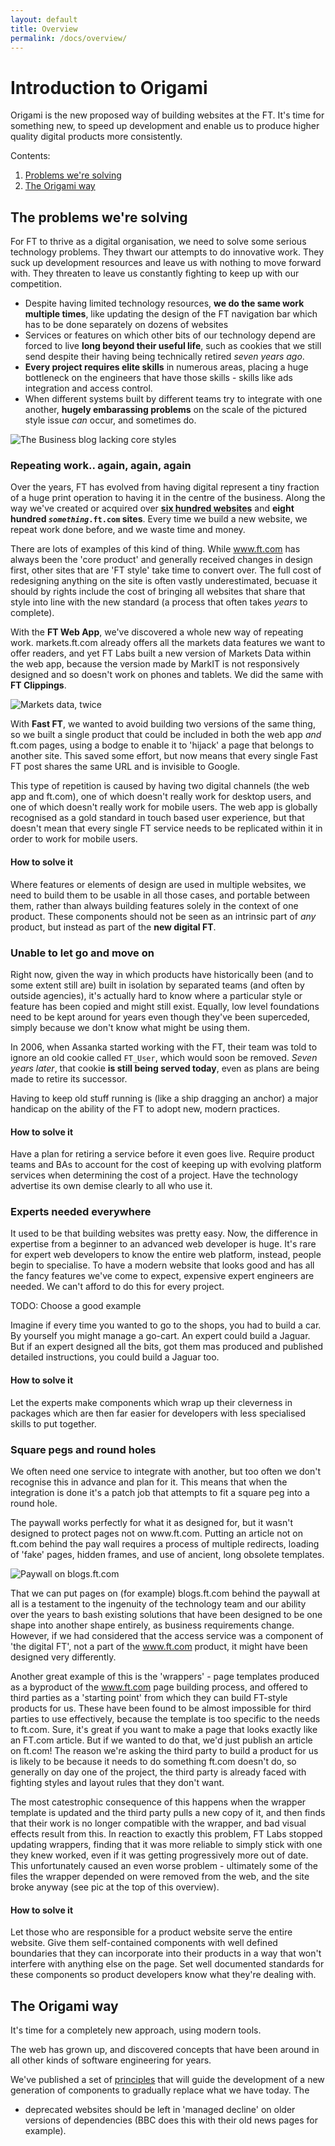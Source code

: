 ```yaml
---
layout: default
title: Overview
permalink: /docs/overview/
---
```


# Introduction to Origami

Origami is the new proposed way of building websites at the FT.  It's time for something new, to speed up development and enable us to produce higher quality digital products more consistently.

Contents:

1. [Problems we're solving](#the_problems_were_solving)
2. [The Origami way](#the_origami_way)

## The problems we're solving

For FT to thrive as a digital organisation, we need to solve some serious technology problems.  They thwart our attempts to do innovative work.  They suck up development resources and leave us with nothing to move forward with.  They threaten to leave us constantly fighting to keep up with our competition.

* Despite having limited technology resources, **we do the same work multiple times**, like updating the design of the FT navigation bar which has to be done separately on dozens of websites
* Services or features on which other bits of our technology depend are forced to live **long beyond their useful life**, such as cookies that we still send despite their having being technically retired *seven years ago*.
* **Every project requires elite skills** in numerous areas, placing a huge bottleneck on the engineers that have those skills - skills like ads integration and access control.
* When different systems built by different teams try to integrate with one another, **hugely embarassing problems** on the scale of the pictured style issue *can* occur, and sometimes do.

![The Business blog lacking core styles](/img/brokenblog.png)


### Repeating work.. again, again, again

<p class='lead'>Over the years, FT has evolved from having digital represent a tiny fraction of a huge print operation to having it in the centre of the business.  Along the way we've created or acquired over <acronym title='Measured by number of domain names owned by the FT'><b>six hundred websites</b></acronym> and <b>eight hundred <code><em>something</em>.ft.com</code> sites</b>.  Every time we build a new website, we repeat work done before, and we waste time and money.</p>

There are lots of examples of this kind of thing.  While www.ft.com has always been the 'core product' and generally received changes in design first, other sites that are 'FT style' take time to convert over.  The full cost of redesigning anything on the site is often vastly underestimated, becuase it should by rights include the cost of bringing all websites that share that style into line with the new standard (a process that often takes *years* to complete).

With the **FT Web App**, we've discovered a whole new way of repeating work.  markets.ft.com already offers all the markets data features we want to offer readers, and yet FT Labs built a new version of Markets Data within the web app, because the version made by MarkIT is not responsively designed and so doesn't work on phones and tablets.  We did the same with **FT Clippings**.

![Markets data, twice](/img/marketsdata-twice.jpg)

With **Fast FT**, we wanted to avoid building two versions of the same thing, so we built a single product that could be included in both the web app *and* ft.com pages, using a bodge to enable it to 'hijack' a page that belongs to another site.  This saved some effort, but now means that every single Fast FT post shares the same URL and is invisible to Google.

This type of repetition is caused by having two digital channels (the web app and ft.com), one of which doesn't really work for desktop users, and one of which doesn't really work for mobile users.  The web app is globally recognised as a gold standard in touch based user experience, but that doesn't mean that every single FT service needs to be replicated within it in order to work for mobile users.

<div class='well'><h4>How to solve it</h4>Where features or elements of design are used in multiple websites, we need to build them to be usable in all those cases, and portable between them, rather than always building features solely in the context of one product.  These components should not be seen as an intrinsic part of <em>any</em> product, but instead as part of the <b>new digital FT</b>.</div>

### Unable to let go and move on

Right now, given the way in which products have historically been (and to some extent still are) built in isolation by separated teams (and often by outside agencies), it's actually hard to know where a particular style or feature has been copied and might still exist.  Equally, low level foundations need to be kept around for years even though they've been superceded, simply because we don't know what might be using them.

<p class='lead'>In 2006, when Assanka started working with the FT, their team was told to ignore an old cookie called <code>FT_User</code>, which would soon be removed.  <em>Seven years later</em>, that cookie <b>is still being served today</b>, even as plans are being made to retire its successor.</p>

Having to keep old stuff running is (like a ship dragging an anchor) a major handicap on the ability of the FT to adopt new, modern practices.

<div class='well'><h4>How to solve it</h4>Have a plan for retiring a service before it even goes live.  Require product teams and BAs to account for the cost of keeping up with evolving platform services when determining the cost of a project.  Have the technology advertise its own demise clearly to all who use it.</div>

### Experts needed everywhere

It used to be that building websites was pretty easy.  Now, the difference in expertise from a beginner to an advanced web developer is huge.  It's rare for expert web developers to know the entire web platform, instead, people begin to specialise.  To have a modern website that looks good and has all the fancy features we've come to expect, expensive expert engineers are needed.  We can't afford to do this for every project.

<p class='lead'>TODO: Choose a good example</p>

Imagine if every time you wanted to go to the shops, you had to build a car.  By yourself you might manage a go-cart.  An expert could build a Jaguar.  But if an expert designed all the bits, got them mas produced and published detailed instructions, you could build a Jaguar too.

<div class='well'><h4>How to solve it</h4>Let the experts make components which wrap up their cleverness in packages which are then far easier for developers with less specialised skills to put together.</div>

### Square pegs and round holes

We often need one service to integrate with another, but too often we don't recognise this in advance and plan for it.  This means that when the integration is done it's a patch job that attempts to fit a square peg into a round hole.

<p class='lead'>The paywall works perfectly for what it as designed for, but it wasn't designed to protect pages not on www.ft.com.  Putting an article not on ft.com behind the pay wall requires a process of multiple redirects, loading of 'fake' pages, hidden frames, and use of ancient, long obsolete templates.</p>

![Paywall on blogs.ft.com](/img/barrier.png)

That we can put pages on (for example) blogs.ft.com behind the paywall at all is a testament to the ingenuity of the technology team and our ability over the years to bash existing solutions that have been designed to be one shape into another shape entirely, as business requirements change.  However, if we had considered that the access service was a component of 'the digital FT', not a part of the www.ft.com product, it might have been designed very differently.

Another great example of this is the 'wrappers' - page templates produced as a byproduct of the www.ft.com page building process, and offered to third parties as a 'starting point' from which they can build FT-style products for us.  These have been found to be almost impossible for third parties to use effectively, because the template is too specific to the needs to ft.com.  Sure, it's great if you want to make a page that looks exactly like an FT.com article.  But if we wanted to do that, we'd just publish an article on ft.com!  The reason we're asking the third party to build a product for us is likely to be because it needs to do something ft.com doesn't do, so generally on day one of the project, the third party is already faced with fighting styles and layout rules that they don't want.

The most catestrophic consequence of this happens when the wrapper template is updated and the third party pulls a new copy of it, and then finds that their work is no longer compatible with the wrapper, and bad visual effects result from this.  In reaction to exactly this problem, FT Labs stopped updating wrappers, finding that it was more reliable to simply stick with one they knew worked, even if it was getting progressively more out of date.  This unfortunately caused an even worse problem - ultimately some of the files the wrapper depended on were removed from the web, and the site broke anyway (see pic at the top of this overview).

<div class='well'><h4>How to solve it</h4>Let those who are responsible for a product website serve the entire website.  Give them self-contained components with well defined boundaries that they can incorporate into their products in a way that won't interfere with anything else on the page.  Set well documented standards for these components so product developers know what they're dealing with.</div>

## The Origami way

<p class='lead'>It's time for a completely new approach, using modern tools.</p>

The web has grown up, and discovered concepts that have been around in all other kinds of software engineering for years.

We've published a set of [principles](/docs/principles) that will guide the development of a new generation of components to gradually replace what we have today.  The

* deprecated websites should be left in 'managed decline' on older versions of dependencies (BBC does this with their old news pages for example).
